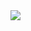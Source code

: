 
  <a href="https://prithvidiamond1.com">
    <img src="https://readme-typing-svg.demolab.com?font=Poppins&size=42&duration=2000&pause=500&color=00B83C&center=true&vCenter=true&width=435&lines=prithvidiamond1.com">
  </a>

